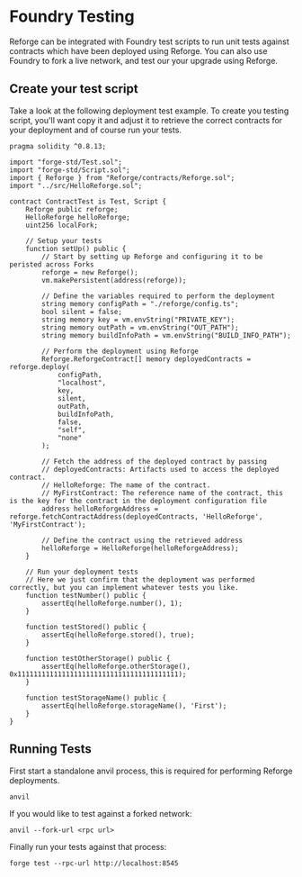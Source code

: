 # Foundry Testing
Reforge can be integrated with Foundry test scripts to run unit tests against contracts which have been deployed using Reforge. You can also use Foundry to fork a live network, and test our your upgrade using Reforge. 

## Create your test script

Take a look at the following deployment test example. To create you testing script, you'll want copy it and adjust it to retrieve the correct contracts for your deployment and of course run your tests. 
```
pragma solidity ^0.8.13;

import "forge-std/Test.sol";
import "forge-std/Script.sol";
import { Reforge } from "Reforge/contracts/Reforge.sol";
import "../src/HelloReforge.sol";

contract ContractTest is Test, Script {
    Reforge public reforge;    
    HelloReforge helloReforge;
    uint256 localFork;

    // Setup your tests
    function setUp() public {
        // Start by setting up Reforge and configuring it to be peristed across Forks
        reforge = new Reforge();
        vm.makePersistent(address(reforge));

        // Define the variables required to perform the deployment
        string memory configPath = "./reforge/config.ts";
        bool silent = false;
        string memory key = vm.envString("PRIVATE_KEY");
        string memory outPath = vm.envString("OUT_PATH");
        string memory buildInfoPath = vm.envString("BUILD_INFO_PATH");

        // Perform the deployment using Reforge
        Reforge.ReforgeContract[] memory deployedContracts = reforge.deploy(
            configPath,
            "localhost",
            key,
            silent,
            outPath,
            buildInfoPath,
            false,
            "self",
            "none"
        );

        // Fetch the address of the deployed contract by passing
        // deployedContracts: Artifacts used to access the deployed contract.
        // HelloReforge: The name of the contract.
        // MyFirstContract: The reference name of the contract, this is the key for the contract in the deployment configuration file
        address helloReforgeAddress = reforge.fetchContractAddress(deployedContracts, 'HelloReforge', 'MyFirstContract');

        // Define the contract using the retrieved address
        helloReforge = HelloReforge(helloReforgeAddress);
    }

    // Run your deployment tests
    // Here we just confirm that the deployment was performed correctly, but you can implement whatever tests you like. 
    function testNumber() public {
        assertEq(helloReforge.number(), 1);
    }

    function testStored() public {
        assertEq(helloReforge.stored(), true);
    }

    function testOtherStorage() public {
        assertEq(helloReforge.otherStorage(), 0x1111111111111111111111111111111111111111);
    }

    function testStorageName() public {
        assertEq(helloReforge.storageName(), 'First');
    }
}
```

## Running Tests
First start a standalone anvil process, this is required for performing Reforge deployments. 
```
anvil
```

If you would like to test against a forked network:
```
anvil --fork-url <rpc url>
```

Finally run your tests against that process:
```
forge test --rpc-url http://localhost:8545
```